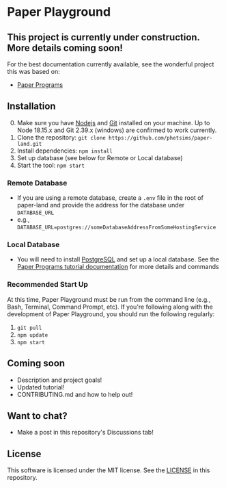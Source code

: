 # Paper Playground

## This project is currently under construction. More details coming soon!

For the best documentation currently available, see the wonderful project this was based on:
- [Paper Programs](https://paperprograms.org)

## Installation
0. Make sure you have [Nodejs](https://nodejs.org/en/) and [Git](https://git-scm.com/) installed on your machine. Up to Node 18.15.x and Git 2.39.x (windows) are confirmed to work currently.
1. Clone the repository: `git clone https://github.com/phetsims/paper-land.git`
2. Install dependencies: `npm install`
3. Set up database (see below for Remote or Local database)
4. Start the tool: `npm start`

### Remote Database
-  If you are using a remote database, create a `.env` file in the root of paper-land and provide the address for the database under `DATABASE_URL`
- e.g., `DATABASE_URL=postgres://someDatabaseAddressFromSomeHostingService`

### Local Database
-  You will need to install [PostgreSQL](https://www.postgresql.org/download/) and set up a local database. See the [Paper Programs tutorial documentation]([https://paperprograms.org](https://github.com/janpaul123/paperprograms/blob/master/docs/tutorial.md#optional-setting-up-the-server-locally)) for more details and commands

### Recommended Start Up
At this time, Paper Playground must be run from the command line (e.g., Bash, Terminal, Command Prompt, etc). If you're following along with the development of Paper Playground, you should run the following regularly:
1. `git pull`
2. `npm update`
3. `npm start`

## Coming soon
- Description and project goals!
- Updated tutorial!
- CONTRIBUTING.md and how to help out!

## Want to chat?
- Make a post in this repository's Discussions tab!

## License
This software is licensed under the MIT license. See the [LICENSE](https://github.com/phetsims/paper-land/blob/master/LICENSE) in this repository.

